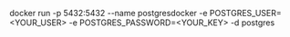 docker run -p 5432:5432 --name postgresdocker -e POSTGRES_USER=<YOUR_USER> -e POSTGRES_PASSWORD=<YOUR_KEY> -d postgres